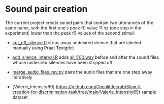 # Sound pair creation

The current project creats sound pairs that contain two utterances of the same name, with the first one's peak f0 value 11 hz (one step in the experiment) lower than the peak f0 values of the second stimuli

- [cut_off_silence.R](https://github.com/Chenlittlecrab/Stimuli-creation-for-discrimination-task/blob/main/cut_off_slices.py) strips away undesired silence that are labeled manually using Praat Textgrid;
  
- [add_silence_interval.R](https://github.com/Chenlittlecrab/Stimuli-creation-for-discrimination-task/blob/main/add_silence_interval.py) adds [sil_500.wav](https://github.com/Chenlittlecrab/Stimuli-creation-for-discrimination-task/blob/main/sil_500.wav) before and after the sound files whose undesired silences have been stripped off
  
- [merge_audio_files_rev.py](https://github.com/Chenlittlecrab/Stimuli-creation-for-discrimination-task/blob/main/merge_audio_files_rev.py) pairs the audio files that are one step away iteratively
  
- [Valerie_Intensity69] (https://github.com/Chenlittlecrab/Stimuli-creation-for-discrimination-task/tree/main/Valerie_Intensity69) sample dataset
